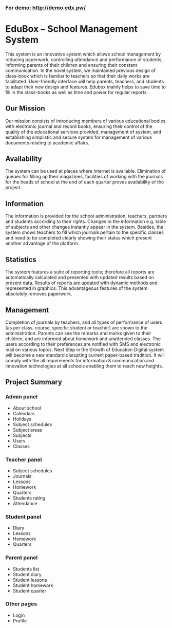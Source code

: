 ### For demo: http://demo.edx.pw/
# EduBox – School Management System
This system is an innovative system which allows school management by reducing paperwork, controlling attendance and performance of students, informing parents of their children and ensuring their constant communication. In the novel system, we maintained previous design of class-book which is familiar to teachers so that their daily works are facilitated.  User-friendly interface will help parents, teachers, and students to adapt their new design and features. Edubox mainly helps to save time to fill in the class-books as well as time and power for regular reports.
## Our Mission
Our mission consists of introducing members of various educational bodies with electronic journal and record books, ensuring their control of the quality of the educational services provided, management of system, and establishing simplistic and secure system for management of various documents relating to academic affairs. 
## Availability
The system can be used at places where Internet is available. Elimination of queues for filling up their magazines, facilities of working with the journals for the heads of school at the end of each quarter proves availability of the project. 
## Information
The information is provided for the school administration, teachers, partners and students according to their rights. Changes to the information e.g. table of subjects and other changes instantly appear in the system. Besides, the system shows teachers to fill which journals pertain to the specific classes and need to be completed clearly showing their status which present another advantage of the platform. 
## Statistics
The system features a suite of reporting tools; therefore all reports are automatically calculated and presented with updated results based on present data. Results of reports are updated with dynamic methods and represented in graphics. This advantageous features of the system absolutely removes paperwork. 
## Management
Completion of journals by teachers, and all types of performance of users (as per class, course, specific student or teacher) are shown to the administration. Parents can see the remarks and marks given to their children, and are informed about homework and unattended classes. The users according to their preferences are notified with SMS and electronic mail on various topics. 
Next Step in the Growth of Education
Digital system will become a new standard disrupting current paper-based tradition. It will comply with the all requirements for information & communication and innovation technologies at all schools enabling them to reach new heights.
## Project Summary
### Admin panel 
- About school
- Calendars
- Holidays
- Subject schedules
- Subject areas
- Subjects
- Users
- Classes
### Teacher panel 
- Subject schedules
- Journals
- Lessons
- Homework
- Quarters
- Students rating
- Attendance
### Student panel 
- Diary
- Lessons
- Homework
- Quarters
### Parent panel 
- Students list
- Student diary
- Student lessons
- Student homework
- Student quarter
### Other pages
- Login
- Profile
